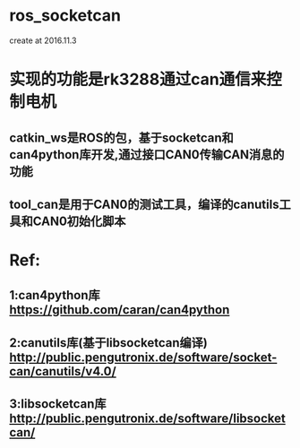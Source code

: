 # ros_socketcan
create at 2016.11.3
# 实现的功能是rk3288通过can通信来控制电机
## catkin_ws是ROS的包，基于socketcan和can4python库开发,通过接口CAN0传输CAN消息的功能
## tool_can是用于CAN0的测试工具，编译的canutils工具和CAN0初始化脚本
# Ref:
## 1:can4python库　https://github.com/caran/can4python
## 2:canutils库(基于libsocketcan编译)　http://public.pengutronix.de/software/socket-can/canutils/v4.0/
## 3:libsocketcan库　http://public.pengutronix.de/software/libsocketcan/
